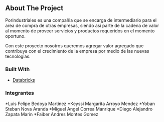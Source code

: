 
<!-- ABOUT THE PROJECT -->
## About The Project

<!--[![Product Name Screen Shot][product-screenshot]](https://example.com)-->

Porindustriales es una compañia que se encarga de intermediario para el area de compra de otras empresas, siendo asi parte de la cadena de valor al momento de proveer servicios y productos requeridos en el momento oportuno.

Con este proyecto nosotros queremos agregar valor agregado que contribuya con el crecimiento de la empresa por medio de las nuevas tecnologias.


### Built With

* [Databricks](https://databricks.com/)

### Integrantes 

*Luis Felipe Bedoya Martinez
*Keyssi Margarita Arroyo Mendez
*Yoban Steban Nova Aranda
*Miguel Angel Correa Manrique
*Diego Alejandro Zapata Marin
*Faiber Andres Montes Gomez

